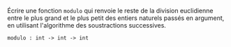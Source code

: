Écrire une fonction `modulo` qui renvoie le reste de la division euclidienne entre le plus grand et le plus petit des entiers naturels passés en argument, en utilisant l'algorithme des soustractions successives.

`modulo : int -> int -> int`

